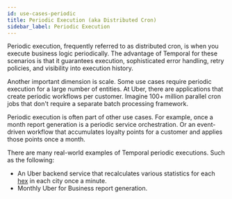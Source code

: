```yaml
---
id: use-cases-periodic
title: Periodic Execution (aka Distributed Cron)
sidebar_label: Periodic Execution
---
```


Periodic execution, frequently referred to as distributed cron, is when you execute business logic periodically. The advantage of Temporal for these scenarios is that it guarantees execution, sophisticated error handling, retry policies, and visibility into execution history.

Another important dimension is scale. Some use cases require periodic execution for a large number of entities.
At Uber, there are applications that create periodic workflows per customer.
Imagine 100+ million parallel cron jobs that don't require a separate batch processing framework.

Periodic execution is often part of other use cases. For example, once a month report generation is a periodic service orchestration. Or an event-driven workflow that accumulates loyalty points for a customer and applies those points once a month.

There are many real-world examples of Temporal periodic executions. Such as the following:

 * An Uber backend service that recalculates various statistics for each [hex](https://eng.uber.com/h3/) in each city once a minute.
 * Monthly Uber for Business report generation.
